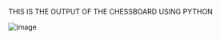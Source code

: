 THIS IS THE OUTPUT OF THE CHESSBOARD USING PYTHON

![image](https://github.com/Ayeeshabee/mini-project-/assets/109941031/3c23efba-7ff7-4843-a0da-7183495717ae)
